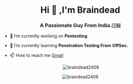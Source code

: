 <h1 align="center">Hi 👋 ,I'm Braindead</h1>
<h3 align="center">A Passionate Guy From India.🇮🇳</h3>

- 🔭 I’m currently working on **Pentesting**

- 🌱 I’m currently learning **Penetration Testing From OffSec.**

- 📫 How to reach me <a href="mailto:brainsniper2408@gmail.com">Gmail</a>


<center><p>&nbsp;<img align="center" src="https://github-readme-stats.vercel.app/api?username=braindead2408&show_icons=true&locale=en&theme=tokyonight" alt="braindead2408" /></p><center>

<center><p><img align="center" src="https://github-readme-streak-stats.herokuapp.com/?user=braindead2408&" alt="braindead2408" /></p><center>
